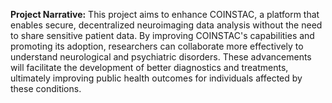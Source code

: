**Project Narrative:**
This project aims to enhance COINSTAC, a platform that enables secure, decentralized neuroimaging data analysis without the need to share sensitive patient data. By improving COINSTAC's capabilities and promoting its adoption, researchers can collaborate more effectively to understand neurological and psychiatric disorders. These advancements will facilitate the development of better diagnostics and treatments, ultimately improving public health outcomes for individuals affected by these conditions.